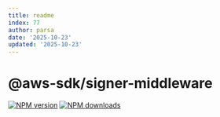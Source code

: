 ```yaml
---
title: readme
index: 77
author: parsa
date: '2025-10-23'
updated: '2025-10-23'
---
```

# @aws-sdk/signer-middleware

[![NPM version](https://img.shields.io/npm/v/@aws-sdk/middleware-signing/latest.svg)](https://www.npmjs.com/package/@aws-sdk/middleware-signing)
[![NPM downloads](https://img.shields.io/npm/dm/@aws-sdk/middleware-signing.svg)](https://www.npmjs.com/package/@aws-sdk/middleware-signing)
